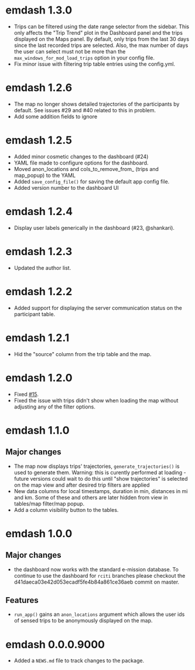 <!-- NEWS.md is maintained by https://cynkra.github.io/fledge, do not edit -->

# emdash 1.3.0

- Trips can be filtered using the date range selector from the sidebar. This only affects the "Trip Trend" plot in the Dashboard panel and the trips displayed on the Maps panel. By default, only trips from the last 30 days since the last recorded trips are selected. Also, the max number of days the user can select must not be more than the `max_windows_for_mod_load_trips` option in your config file.
- Fix minor issue with filtering trip table entries using the config.yml.


# emdash 1.2.6

- The map no longer shows detailed trajectories of the participants by default. See issues #29 and #40 related to this in problem.
- Add some addition fields to ignore

# emdash 1.2.5

- Added minor cosmetic changes to the dashboard (#24)
- YAML file made to configure options for the dashboard.
- Moved anon_locations and cols_to_remove_from_ (trips and map_popup) to the YAML
- Added `save_config_file()` for saving the default app config file.
- Added version number to the dashboard UI

# emdash 1.2.4

- Display user labels generically in the dashboard (#23, @shankari).

# emdash 1.2.3

- Updated the author list.

# emdash 1.2.2

- Added support for displaying the server communication status on the participant table.

# emdash 1.2.1

-  Hid the "source" column from the trip table and the map. 

# emdash 1.2.0

- Fixed [#15](https://github.com/asiripanich/emdash/issues/15).
- Fixed the issue with trips didn't show when loading the map without adjusting any of the filter options.

# emdash 1.1.0

## Major changes

- The map now displays trips' trajectories, `generate_trajectories()` is used to generate them. Warning: this is curently performed at loading - future versions could wait to do this until "show trajectories" is selected on the map view and after desired trip filters are applied
- New data columns for local timestamps, duration in min, distances in mi and km. Some of these and others are later hidden from view in tables/map filter/map popup.
- Add a column visibility button to the tables.

# emdash 1.0.0

## Major changes

- the dashboard now works with the standard e-mission database. To continue to use the dashboard for `rciti` branches please checkout the d41daeca03e42d053ecadf5fe4b84a861ce36aeb commit on master.

## Features

- `run_app()` gains an `anon_locations` argument which allows the user ids of sensed trips to be anonymously displayed on the map.

# emdash 0.0.0.9000

* Added a `NEWS.md` file to track changes to the package.
